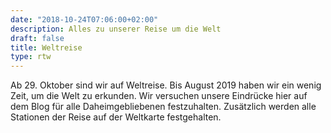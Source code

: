 ```yaml
---
date: "2018-10-24T07:06:00+02:00"
description: Alles zu unserer Reise um die Welt
draft: false
title: Weltreise
type: rtw
---
```


Ab 29. Oktober sind wir auf Weltreise. Bis August 2019 haben wir ein wenig Zeit, um die Welt zu erkunden. Wir versuchen unsere Eindrücke hier auf dem Blog für alle Daheimgebliebenen festzuhalten. Zusätzlich werden alle Stationen der Reise auf der Weltkarte festgehalten.
